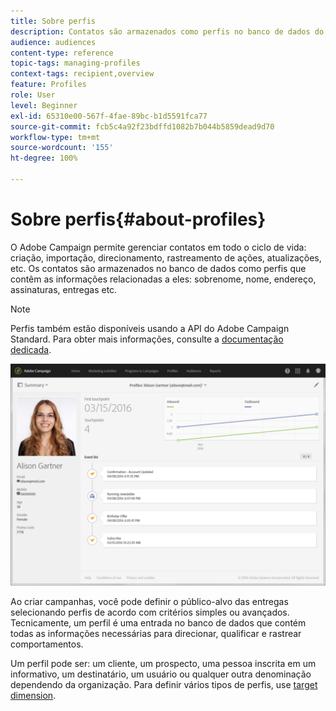 ```yaml
---
title: Sobre perfis
description: Contatos são armazenados como perfis no banco de dados do Campaign e atualizados durante todo o ciclo de vida.
audience: audiences
content-type: reference
topic-tags: managing-profiles
context-tags: recipient,overview
feature: Profiles
role: User
level: Beginner
exl-id: 65310e00-567f-4fae-89bc-b1d5591fca77
source-git-commit: fcb5c4a92f23bdffd1082b7b044b5859dead9d70
workflow-type: tm+mt
source-wordcount: '155'
ht-degree: 100%

---
```


# Sobre perfis{#about-profiles}

O Adobe Campaign permite gerenciar contatos em todo o ciclo de vida: criação, importação, direcionamento, rastreamento de ações, atualizações, etc. Os contatos são armazenados no banco de dados como perfis que contêm as informações relacionadas a eles: sobrenome, nome, endereço, assinaturas, entregas etc.

>[!NOTE]
>
>Perfis também estão disponíveis usando a API do Adobe Campaign Standard. Para obter mais informações, consulte a [documentação dedicada](../../api/using/retrieving-profiles.md).

![](assets/marketing_history.png)

Ao criar campanhas, você pode definir o público-alvo das entregas selecionando perfis de acordo com critérios simples ou avançados. Tecnicamente, um perfil é uma entrada no banco de dados que contém todas as informações necessárias para direcionar, qualificar e rastrear comportamentos.

Um perfil pode ser: um cliente, um prospecto, uma pessoa inscrita em um informativo, um destinatário, um usuário ou qualquer outra denominação dependendo da organização. Para definir vários tipos de perfis, use [target dimension](../../automating/using/query.md#targeting-dimensions-and-resources).
